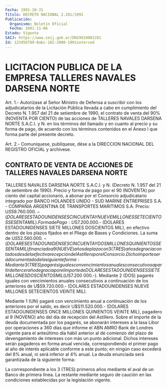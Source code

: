 ```yaml
---
Fecha: 1991-10-31
Título: DECRETO NACIONAL 2.281/1991
Publicación:
  Organismo: Boletín Oficial
  Fecha: 1991-11-06
Estado: Vigente
SAIJ: https://www.saij.gob.ar/DN19910002281
Id: 123456789-0abc-182-2000-1991soterced
---
```

# LICITACION PUBLICA DE LA EMPRESA TALLERES NAVALES DARSENA NORTE

<a id="1"></a>
Art.  1.-  Autorízase al Señor Ministro de Defensa a suscribir con los adjudicatarios  de  la Licitación Pública llevada a cabo en cumplimiento del Decreto N. 1.957  del  21 de setiembre de 1990, el contrato de venta del 90% (NOVENTA POR CIENTO)  de  las acciones de TALLERES  NAVALES  DARSENA NORTE S.A.C.I. y N. en los términos  del llamado y en cuanto  al  precio  y su forma de pago, de acuerdo con los términos contenidos en el Anexo  I que forma parte del presente decreto.

<a id="2"></a>
Art. 2.- Comuníquese, publíquese, dése a la DIRECCION NACIONAL DEL REGISTRO OFICIAL y archívese.

## CONTRATO  DE  VENTA  DE  ACCIONES DE TALLERES NAVALES DARSENA NORTE

<a id="1"></a>
TALLERES NAVALES DARSENA NORTE S.A.C.I. y N. (Decreto N. 1.957 del 21 de setiembre de 1990).  Precio  y  forma de pago por el 90 (NOVENTA) por ciento del capital accionario, a  abonar por el Consorcio adjudicatario integrado por BANCO HOLANDES UNIDO  - SUD  MARINE  ENTREPRISES  S.A.  - COMPAÑIA ARGENTINA DE TRANSPORTES MARITIMOS S.A.  Precio: U$S59.760.000.- (DOLARES ESTADOUNIDENSES CINCUENTA  Y NUEVE MILLONES SETECIENTOS SESENTA MIL).  Forma   de  Pago:  U$S7.200.000.-  (DOLARES  ESTADOUNIDENSES  SIETE MILLONES  DOSCIENTOS MIL), en efectivo dentro de los plazos fijados en el Pliego de Bases y Condiciones.  La suma de  U$S52.560.000.-  (DOLARES  ESTADOUNIDENSES  CINCUENTA Y DOS  MILLONES  QUINIENTOS SESENTA MIL) financiado a 9 (NUEVE)  años de plazo con 3 (TRES)  años  de  gracia  contados desde la efectiva recepción  del  Astillero  por  el Consorcio.  Dicho  importe  será documentado de la siguiente forma:  Mediante  3  (TRES)  pagarés  iguales    con  vencimientos  anuales consecutivos a partir del tercer año de gracia  por  el  importe de DOLARES  ESTADOUNIDENSES  SIETE  MILLONES  DOSCIENTOS MIL (U$S7.200 000.-).  Mediante   2  (DOS)  pagarés  iguales  con  vencimientos    anuales consecutivos  a  continuación  de  los anteriores de U$S9.720.000.- (DOLARES ESTADOUNIDENSES NUEVE MILLONES  SETECIENTOS  VEINTE  MIL).

Mediante 1 (UN) pagaré con vencimiento anual a continuación de  los anteriores   por  el  saldo,  es  decir  U$S11.520.000.-  (DOLARES ESTADOUNIDENSES  ONCE  MILLONES QUINIENTOS VEINTE MIL), pagadero al 9 (NOVENO) año del día de recepción del Astillero.  Sobre  el  importe de la deuda  documentada  por  los  pagarés,  se abonarán intereses  a  la tasa Libor por operaciones a 360 días que informe el ABN AMRO Bank  de Londres vigente para el anteúltimo día hábil  anterior  al  de comienzo  del  plazo  de  devengamiento  de intereses  con  más  un punto  adicional.  Dichos  intereses  serán pagaderos en forma anual  vencida,  correspondiendo  el primer pago al año de interés aplicable conforme a este punto; en  ningún  caso excederá  del  8%  anual,  ni  será  inferior  al  4%  anual.  La  deuda  enunciada  será  garantizada de la siguiente forma:

La correspondiente a los 3 (TRES)  primeros  años  mediante el aval de un Banco de primera línea.  La    restante  mediante  seguro  de  caución  en  las  condiciones establecidas por la legislación vigente.
